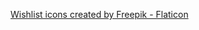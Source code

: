 
<a href="https://www.flaticon.com/free-icons/wishlist" title="wishlist icons">Wishlist icons created by Freepik - Flaticon</a>
